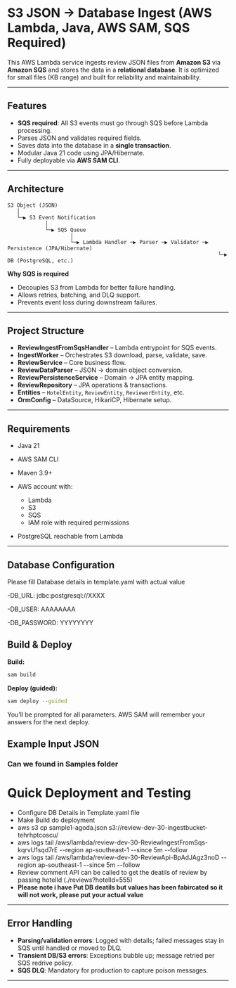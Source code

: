 # S3 JSON → Database Ingest (AWS Lambda, Java, AWS SAM, SQS Required)

This AWS Lambda service ingests review JSON files from **Amazon S3** via **Amazon SQS** and stores the data in a **relational database**.
It is optimized for small files (KB range) and built for reliability and maintainability.

---

## Features

* **SQS required**: All S3 events must go through SQS before Lambda processing.
* Parses JSON and validates required fields.
* Saves data into the database in a **single transaction**.
* Modular Java 21 code using JPA/Hibernate.
* Fully deployable via **AWS SAM CLI**.

---

## Architecture

```
S3 Object (JSON)
   │
   └─▶ S3 Event Notification
            │
            └─▶ SQS Queue
                    │
                    └─▶ Lambda Handler ─▶ Parser ─▶ Validator ─▶ Persistence (JPA/Hibernate)
                                                                   └─▶ DB (PostgreSQL, etc.)
```

**Why SQS is required**

* Decouples S3 from Lambda for better failure handling.
* Allows retries, batching, and DLQ support.
* Prevents event loss during downstream failures.

---

## Project Structure

* **ReviewIngestFromSqsHandler** – Lambda entrypoint for SQS events.
* **IngestWorker** – Orchestrates S3 download, parse, validate, save.
* **ReviewService** – Core business flow.
* **ReviewDataParser** – JSON → domain object conversion.
* **ReviewPersistenceService** – Domain → JPA entity mapping.
* **ReviewRepository** – JPA operations & transactions.
* **Entities** – `HotelEntity`, `ReviewEntity`, `ReviewerEntity`, etc.
* **OrmConfig** – DataSource, HikariCP, Hibernate setup.

---

## Requirements

* Java 21
* AWS SAM CLI
* Maven 3.9+
* AWS account with:

  * Lambda
  * S3
  * SQS
  * IAM role with required permissions
* PostgreSQL  reachable from Lambda

---

## Database Configuration

Please fill Database details in template.yaml with actual value

-DB_URL: jdbc:postgresql://XXXX

-DB_USER: AAAAAAAA

-DB_PASSWORD: YYYYYYYY

## Build & Deploy

**Build:**

```bash
sam build
```

**Deploy (guided):**

```bash
sam deploy --guided
```

You’ll be prompted for all parameters. AWS SAM will remember your answers for the next deploy.



## Example Input JSON

### Can we found in Samples folder

# Quick Deployment and Testing
- Configure DB Details in Template.yaml file
- Make Build do deployment
- aws s3 cp sample1-agoda.json s3://review-dev-30-ingestbucket-tehrhptcoscu/
- aws logs tail /aws/lambda/review-dev-30-ReviewIngestFromSqs-kqrvU1sqd7rE --region ap-southeast-1 --since 5m --follow
- aws logs tail /aws/lambda/review-dev-30-ReviewApi-BpAdJAgz3noD --region ap-southeast-1 --since 5m --follow
- Review comment API can be called to get the deatils of review by passing hotelId (./reviews?hotelId=555)
- **Please note i have Put DB deatils but values has been fabircated so it will not work, please put your actual value**



---

## Error Handling

* **Parsing/validation errors**: Logged with details; failed messages stay in SQS until handled or moved to DLQ.
* **Transient DB/S3 errors**: Exceptions bubble up; message retried per SQS redrive policy.
* **SQS DLQ**: Mandatory for production to capture poison messages.

---



